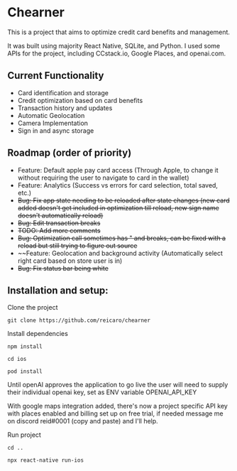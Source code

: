 # Chearner
This is a project that aims to optimize credit card benefits and management. 

It was built using majority React Native, SQLite, and Python. I used some APIs for the project, including CCstack.io, Google Places, and openai.com.

## Current Functionality
* Card identification and storage
* Credit optimization based on card benefits
* Transaction history and updates
* Automatic Geolocation
* Camera Implementation
* Sign in and async storage

## Roadmap (order of priority)
* Feature: Default apple pay card access (Through Apple, to change it without requiring the user to navigate to card in the wallet)
* Feature: Analytics (Success vs errors for card selection, total saved, etc.)
* ~~Bug: Fix app state needing to be reloaded after state changes (new card added doesn't get included in optimization till reload, new sign name doesn't automatically reload)~~
* ~~Bug: Edit transaction breaks~~
* ~~TODO: Add more comments~~
* ~~Bug: Optimization call sometimes has " and breaks, can be fixed with a reload but still trying to figure out source~~
* ~~Feature: Geolocation and background activity (Automatically select right card based on store user is in)
* ~~Bug: Fix status bar being white~~

## Installation and setup:

Clone the project

```
git clone https://github.com/reicaro/chearner
```

Install dependencies

```
npm install
```

```
cd ios
```

```
pod install
```

Until openAI approves the application to go live the user will need to supply their individual openai key, set as ENV variable OPENAI_API_KEY

With google maps integration added, there's now a project specific API key with places enabled and billing set up on free trial, if needed message me on discord reіd#0001 (copy and paste) and I'll help.

Run project

```
cd ..
```

```
npx react-native run-ios
```
